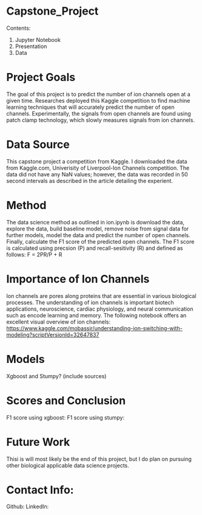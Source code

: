 # Capstone_Project

Contents:
  1. Jupyter Notebook
  2. Presentation
  3. Data

# Project Goals
The goal of this project is to predict the number of ion channels open at a given time. Researches deployed this Kaggle competition to find machine learning techniques that will accurately predict the number of open channels. Experimentally, the signals from open channels are found using patch clamp technology, which slowly measures signals from ion channels.

# Data Source
This capstone project a competition from Kaggle. I downloaded the data from Kaggle.com, Univerisity of Liverpool-Ion Channels competition. The data did not have any NaN values; however, the data was recorded in 50 second intervals as described in the article detailing the experient. 

# Method
The data science method as outlined in ion.ipynb is download the data, explore the data, build baseline model, remove noise from signal data for further models, model the data and predict the number of open channels. Finally, calculate the F1 score of the predicted open channels. The F1 score is calculated using precsion (P) and recall-sesitivity (R) and defined as follows:
                                        F = 2PR/P + R

# Importance of Ion Channels
Ion channels are pores along proteins that are essential in various biological processes. The understanding of ion channels is important biotech applications, neuroscience, cardiac physiology, and neural communication such as encode learning and memory. The following notebook offers an excellent visual overview of ion channels: https://www.kaggle.com/mobassir/understanding-ion-switching-with-modeling?scriptVersionId=32647837

# Models
Xgboost and Stumpy? (include sources)

# Scores and Conclusion
F1 score using xgboost:
F1 score using stumpy: 

# Future Work
Thisi is will most likely be the end of this project, but I do plan on pursuing other biological applicable data science projects. 

# Contact Info:
Github: 
LinkedIn:

